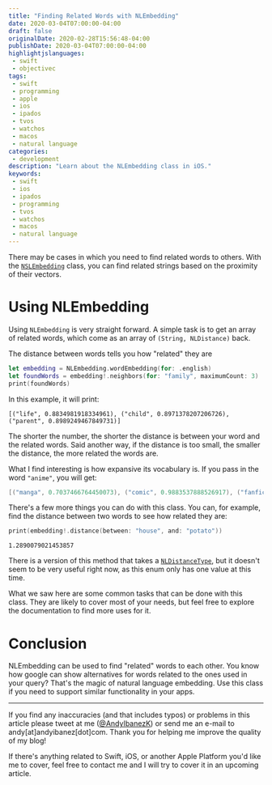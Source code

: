 ```yaml
---
title: "Finding Related Words with NLEmbedding"
date: 2020-03-04T07:00:00-04:00
draft: false
originalDate: 2020-02-28T15:56:48-04:00
publishDate: 2020-03-04T07:00:00-04:00
highlightjslanguages:
 - swift
 - objectivec
tags:
 - swift
 - programming
 - apple
 - ios
 - ipados
 - tvos
 - watchos
 - macos
 - natural language
categories:
 - development
description: "Learn about the NLEmbedding class in iOS."
keywords:
 - swift
 - ios
 - ipados
 - programming
 - tvos
 - watchos
 - macos
 - natural language
---
```


There may be cases in which you need to find related words to others. With the [`NSLEmbedding`](https://developer.apple.com/documentation/naturallanguage/nlembedding) class, you can find related strings based on the proximity of their vectors.

# Using NLEmbedding

Using `NLEmbedding` is very straight forward. A simple task is to get an array of related words, which come as an array of `(String, NLDistance)` back.

The distance between words tells you how "related" they are 

```swift
let embedding = NLEmbedding.wordEmbedding(for: .english)
let foundWords = embedding!.neighbors(for: "family", maximumCount: 3)
print(foundWords)
```

In this example, it will print:

```
[("life", 0.8834981918334961), ("child", 0.8971378207206726), ("parent", 0.8989249467849731)]
```

The shorter the number, the shorter the distance is between your word and the related words. Said another way, if the distance is too small, the smaller the distance, the more related the words are.

What I find interesting is how expansive its vocabulary is. If you pass in the word `"anime"`, you will get:

```swift
[("manga", 0.7037466764450073), ("comic", 0.9883537888526917), ("fanfic", 1.0021240711212158)]
```

There's a few more things you can do with this class. You can, for example, find the distance between two words to see how related they are:

```swift
print(embedding!.distance(between: "house", and: "potato"))
```

```text
1.2890079021453857
```

There is a version of this method that takes a [`NLDistanceType`](https://developer.apple.com/documentation/naturallanguage/nldistancetype), but it doesn't seem to be very useful right now, as this enum only has one value at this time.

What we saw here are some common tasks that can be done with this class. They are likely to cover most of your needs, but feel free to explore the documentation to find more uses for it.

# Conclusion

NLEmbedding can be used to find "related" words to each other. You know how google can show alternatives for words related to the ones used in your query? That's the magic of natural language embedding. Use this class if you need to support similar functionality in your apps.

<hr>

If you find any inaccuracies (and that includes typos) or problems in this article please tweet at me ([@AndyIbanezK](https://twitter.com/AndyIbanezK)) or send me an e-mail to andy[at]andyibanez[dot]com. Thank you for helping me improve the quality of my blog!

If there's anything related to Swift, iOS, or another Apple Platform you'd like me to cover, feel free to contact me and I will try to cover it in an upcoming article.